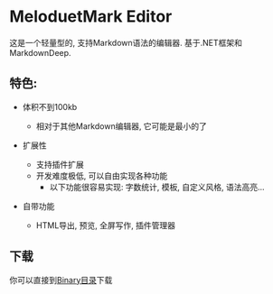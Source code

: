 # MeloduetMark Editor

这是一个轻量型的, 支持Markdown语法的编辑器. 基于.NET框架和MarkdownDeep.

## 特色:

+ 体积不到100kb
  - 相对于其他Markdown编辑器, 它可能是最小的了

+ 扩展性
  - 支持插件扩展
  - 开发难度极低, 可以自由实现各种功能
    - 以下功能很容易实现: 字数统计, 模板, 自定义风格, 语法高亮...
      
+ 自带功能
  - HTML导出, 预览, 全屏写作, 插件管理器

## 下载
你可以直接到[Binary目录](https://github.com/Zhangzijing/MeloduetMark/tree/master/Binary)下载

